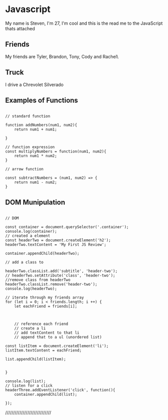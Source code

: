 # Javascript

My name is Steven, I'm 27, I'm cool and this is the read me to the JavaScript thats attached

## Friends

My friends are Tyler, Brandon, Tony, Cody and Rachel\

## Truck

I drive a Chrevolet Silverado

## Examples of Functions
```

// standard function

function addNumbers(num1, num2){
    return num1 + num1;

}

// function expression
const multiplyNumbers = function(num1, num2){
    return num1 * num2;
}

// arrow function

const subtractNumbers = (num1, num2) => {
    return num1 - num2;
}
```

## DOM Munipulation
```

// DOM

const container = document.querySelector('.container');
console.log(container);
// created a element
const headerTwo = document.createElement('h2');
headerTwo.textContent = 'My First JS Review';

container.appendChild(headerTwo);

// add a class to

headerTwo.classList.add('subtitle', 'header-two');
// headerTwo.setAttribute('class', 'header-two');
//remove class from headerTwo
headerTwo.classList.remove('header-two');
console.log(headerTwo);
```

```
// iterate through my friends array
for (let i = 0; i < friends.length; i ++) {
    let eachFriend = friends[i];
    
    
    
    // reference each friend
    // create a li
    // add textContent to that li
    // append that to a ul (unordered list)
    
const listItem = document.createElement('li');
listItem.textContent = eachFriend;

list.appendChild(listItem);


}

console.log(list);
// listen for a click
headerThree.addEventListener('click', function(){
    container.appendChild(list);

});
```

/////////////////////////////



